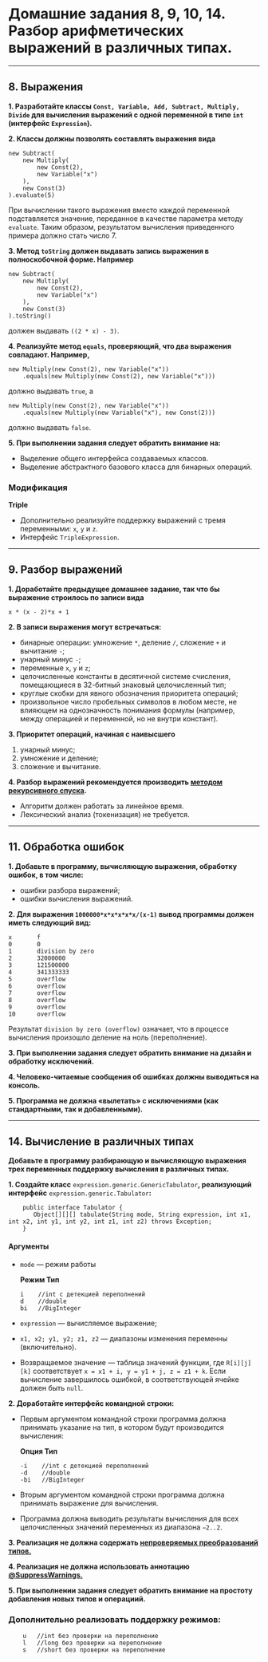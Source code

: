 # Домашние задания 8, 9, 10, 14. Разбор арифметических выражений в различных типах.
___
## 8. Выражения
**1. Разработайте классы `Const, Variable, Add, Subtract, Multiply, Divide` для вычисления выражений с одной переменной в типе `int` (интерфейс `Expression`).**

**2. Классы должны позволять составлять выражения вида**

    new Subtract(
        new Multiply(
            new Const(2),
            new Variable("x")
        ),
        new Const(3)
    ).evaluate(5)
При вычислении такого выражения вместо каждой переменной подставляется значение, переданное в качестве параметра методу `evaluate`. Таким образом, результатом вычисления приведенного примера должно стать число 7.

**3. Метод `toString` должен выдавать запись выражения в полноскобочной форме. Например**
   
    new Subtract(
        new Multiply(
            new Const(2),
            new Variable("x")
        ),
        new Const(3)
    ).toString()      
должен выдавать `((2 * x) - 3)`.

**4. Реализуйте метод `equals`, проверяющий, что два выражения совпадают. Например,**

    new Multiply(new Const(2), new Variable("x"))
        .equals(new Multiply(new Const(2), new Variable("x")))
должно выдавать `true`, а

    new Multiply(new Const(2), new Variable("x"))
        .equals(new Multiply(new Variable("x"), new Const(2)))           
должно выдавать `false`.

**5. При выполнении задания следует обратить внимание на:**
* Выделение общего интерфейса создаваемых классов.
* Выделение абстрактного базового класса для бинарных операций.

### Модификация
**Triple**
* Дополнительно реализуйте поддержку выражений с тремя переменными: `x`, `y` и `z`.
* Интерфейс `TripleExpression`.
___

## 9. Разбор выражений
**1. Доработайте предыдущее домашнее задание, так что бы выражение строилось по записи вида**
    
    x * (x - 2)*x + 1
**2. В записи выражения могут встречаться:**
* бинарные операции: умножение `*`, деление `/`, сложение `+` и вычитание `-`;
* унарный минус `-`;
* переменные `x`, `y` и `z`;
* целочисленные константы в десятичной системе счисления, помещающиеся в 32-битный знаковый целочисленный тип;
* круглые скобки для явного обозначения приоритета операций;
* произвольное число пробельных символов в любом месте, не влияющем на однозначность понимания формулы (например, между операцией и переменной, но не внутри констант).

**3. Приоритет операций, начиная с наивысшего**
1) унарный минус;
2) умножение и деление;
3) сложение и вычитание.

**4. Разбор выражений рекомендуется производить [методом рекурсивного спуска](https://ru.wikibooks.org/wiki/%D0%A0%D0%B5%D0%B0%D0%BB%D0%B8%D0%B7%D0%B0%D1%86%D0%B8%D0%B8_%D0%B0%D0%BB%D0%B3%D0%BE%D1%80%D0%B8%D1%82%D0%BC%D0%BE%D0%B2/%D0%9C%D0%B5%D1%82%D0%BE%D0%B4_%D1%80%D0%B5%D0%BA%D1%83%D1%80%D1%81%D0%B8%D0%B2%D0%BD%D0%BE%D0%B3%D0%BE_%D1%81%D0%BF%D1%83%D1%81%D0%BA%D0%B0).**
* Алгоритм должен работать за линейное время.
* Лексический анализ (токенизация) не требуется.
___

## 11. Обработка ошибок
**1. Добавьте в программу, вычисляющую выражения, обработку ошибок, в том числе:**
* ошибки разбора выражений;
* ошибки вычисления выражений.

**2. Для выражения `1000000*x*x*x*x*x/(x-1)` вывод программы должен иметь следующий вид:**

    x       f
    0       0
    1       division by zero
    2       32000000
    3       121500000
    4       341333333
    5       overflow
    6       overflow
    7       overflow
    8       overflow
    9       overflow
    10      overflow
            
Результат `division by zero (overflow)` означает, что в процессе вычисления произошло деление на ноль (переполнение).

**3. При выполнении задания следует обратить внимание на дизайн и обработку исключений.**

**4. Человеко-читаемые сообщения об ошибках должны выводиться на консоль.**

**5. Программа не должна «вылетать» с исключениями (как стандартными, так и добавленными).**
___

## 14. Вычисление в различных типах
**Добавьте в программу разбирающую и вычисляющую выражения трех переменных поддержку вычисления в различных типах.**

  **1. Создайте класс** `expression.generic.GenericTabulator`**, реализующий интерфейс** `expression.generic.Tabulator`**:**

        public interface Tabulator {
           Object[][][] tabulate(String mode, String expression, int x1, int x2, int y1, int y2, int z1, int z2) throws Exception;
        }

#### Аргументы

  * `mode` — режим работы
    
    **Режим	Тип**
    
        i    //int с детекцией переполнений
        d    //double
        bi   //BigInteger   
  * `expression` — вычисляемое выражение;
  * `x1, x2; y1, y2; z1, z2` — диапазоны изменения переменны (включительно).
  * Возвращаемое значение — таблица значений функции, где `R[i][j][k]` соответствует `x = x1 + i, y = y1 + j, z = z1 + k`. Если вычисление завершилось ошибкой, в соответствующей ячейке должен быть `null`.
  
  **2. Доработайте интерфейс командной строки:**
  
  * Первым аргументом командной строки программа должна принимать указание на тип, в котором будут производится вычисления:
    
    **Опция	Тип**
            
        -i    //int с детекцией переполнений
        -d    //double
        -bi   //BigInteger 
  * Вторым аргументом командной строки программа должна принимать выражение для вычисления.
  * Программа должна выводить результаты вычисления для всех целочисленных значений переменных из диапазона `−2..2`.
  
  **3. Реализация не должна содержать [непроверяемых преобразований типов.](https://docs.oracle.com/javase/specs/jls/se11/html/jls-5.html#jls-5.1.9)**
  
  **4. Реализация не должна использовать аннотацию [@SuppressWarnings.](https://docs.oracle.com/javase/specs/jls/se11/html/jls-9.html#jls-9.6.4.5)**
  
  **5. При выполнении задания следует обратить внимание на простоту добавления новых типов и операциий.**

### Дополнительно реализовать поддержку режимов:

        u   //int без проверки на переполнение
        l   //long без проверки на переполнение
        s   //short без проверки на переполнение

